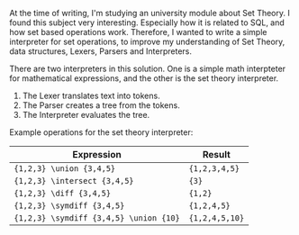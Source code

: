 At the time of writing, I'm studying an university module about Set Theory. I found this subject very interesting. Especially how it is related to SQL, and how set based operations work.
Therefore, I wanted to write a simple interpreter for set operations, to improve my understanding of Set Theory, data structures, Lexers, Parsers and Interpreters.

There are two interpreters in this solution. One is a simple math interpteter for mathematical expressions, and the other is the set theory interpreter.

1.  The Lexer translates text into tokens.
2.  The Parser creates a tree from the tokens.
3.  The Interpreter evaluates the tree.

Example operations for the set theory interpreter:

| Expression    | Result |
| -------- | ------- |
| `{1,2,3} \union {3,4,5}` | `{1,2,3,4,5}` |
| `{1,2,3} \intersect {3,4,5}` | `{3}` |
| `{1,2,3} \diff {3,4,5}` | `{1,2}` |
| `{1,2,3} \symdiff {3,4,5}` | `{1,2,4,5}` |
| `{1,2,3} \symdiff {3,4,5} \union {10}` | `{1,2,4,5,10}` |
